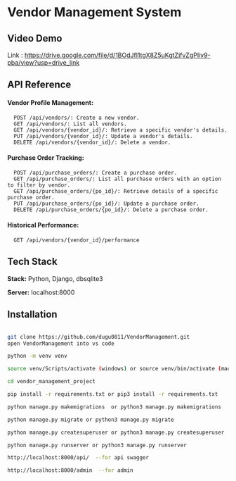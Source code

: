 # Vendor Management System

## Video Demo

Link : https://drive.google.com/file/d/1BOdJfl1tgX8Z5uKgtZjfvZgPIiv9-pba/view?usp=drive_link

## API Reference

#### Vendor Profile Management:

```http
  POST /api/vendors/: Create a new vendor.
  GET /api/vendors/: List all vendors.
  GET /api/vendors/{vendor_id}/: Retrieve a specific vendor's details.
  PUT /api/vendors/{vendor_id}/: Update a vendor's details.
  DELETE /api/vendors/{vendor_id}/: Delete a vendor.
```


#### Purchase Order Tracking:

```http
  POST /api/purchase_orders/: Create a purchase order.
  GET /api/purchase_orders/: List all purchase orders with an option to filter by vendor.
  GET /api/purchase_orders/{po_id}/: Retrieve details of a specific purchase order.
  PUT /api/purchase_orders/{po_id}/: Update a purchase order.
  DELETE /api/purchase_orders/{po_id}/: Delete a purchase order.
```


#### Historical Performance:

```http
  GET /api/vendors/{vendor_id}/performance
```

## Tech Stack

**Stack:** Python, Django, dbsqlite3

**Server:** localhost:8000


## Installation

```bash

git clone https://github.com/dugu0011/VendorManagement.git
open VendorManagement into vs code

python -m venv venv

source venv/Scripts/activate (windows) or source venv/bin/activate (mac )

cd vendor_management_project

pip install -r requirements.txt or pip3 install -r requirements.txt

python manage.py makemigrations  or python3 manage.py makemigrations

python manage.py migrate or python3 manage.py migrate

python manage.py createsuperuser or python3 manage.py createsuperuser 

python manage.py runserver or python3 manage.py runserver

http://localhost:8000/api/  --for api swagger

http://localhost:8000/admin  --for admin
```



